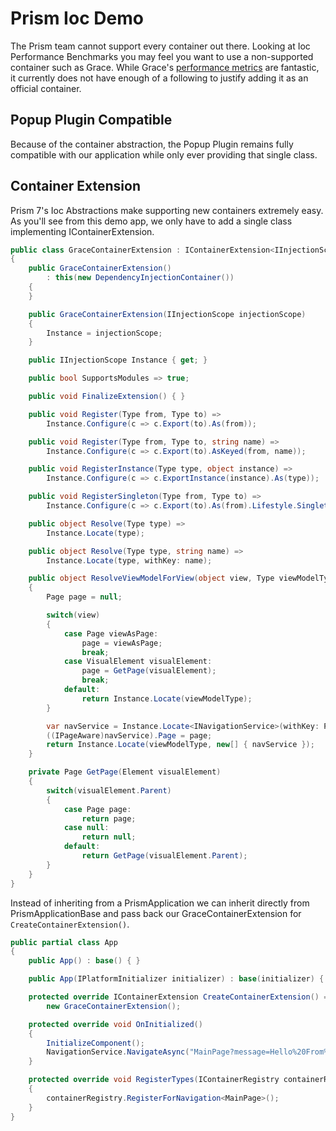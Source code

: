 # Prism Ioc Demo

The Prism team cannot support every container out there. Looking at Ioc Performance Benchmarks you may feel you want to use a non-supported container such as Grace. While Grace's [performance metrics](https://github.com/danielpalme/IocPerformance#basic-features) are fantastic, it currently does not have enough of a following to justify adding it as an official container.

## Popup Plugin Compatible

Because of the container abstraction, the Popup Plugin remains fully compatible with our application while only ever providing that single class.

## Container Extension

Prism 7's Ioc Abstractions make supporting new containers extremely easy. As you'll see from this demo app, we only have to add a single class implementing IContainerExtension.

```cs
public class GraceContainerExtension : IContainerExtension<IInjectionScope>
{
    public GraceContainerExtension()
        : this(new DependencyInjectionContainer())
    {
    }

    public GraceContainerExtension(IInjectionScope injectionScope)
    {
        Instance = injectionScope;
    }

    public IInjectionScope Instance { get; }

    public bool SupportsModules => true;

    public void FinalizeExtension() { }

    public void Register(Type from, Type to) =>
        Instance.Configure(c => c.Export(to).As(from));

    public void Register(Type from, Type to, string name) =>
        Instance.Configure(c => c.Export(to).AsKeyed(from, name));

    public void RegisterInstance(Type type, object instance) =>
        Instance.Configure(c => c.ExportInstance(instance).As(type));

    public void RegisterSingleton(Type from, Type to) =>
        Instance.Configure(c => c.Export(to).As(from).Lifestyle.Singleton());

    public object Resolve(Type type) =>
        Instance.Locate(type);

    public object Resolve(Type type, string name) =>
        Instance.Locate(type, withKey: name);

    public object ResolveViewModelForView(object view, Type viewModelType)
    {
        Page page = null;

        switch(view)
        {
            case Page viewAsPage:
                page = viewAsPage;
                break;
            case VisualElement visualElement:
                page = GetPage(visualElement);
                break;
            default:
                return Instance.Locate(viewModelType);
        }

        var navService = Instance.Locate<INavigationService>(withKey: PrismApplicationBase.NavigationServiceName);
        ((IPageAware)navService).Page = page;
        return Instance.Locate(viewModelType, new[] { navService });
    }

    private Page GetPage(Element visualElement)
    {
        switch(visualElement.Parent)
        {
            case Page page:
                return page;
            case null:
                return null;
            default:
                return GetPage(visualElement.Parent);
        }
    }
}
```

Instead of inheriting from a PrismApplication we can inherit directly from PrismApplicationBase and pass back our GraceContainerExtension for `CreateContainerExtension()`.

```cs
public partial class App
{
    public App() : base() { }

    public App(IPlatformInitializer initializer) : base(initializer) { }

    protected override IContainerExtension CreateContainerExtension() =>
        new GraceContainerExtension();

    protected override void OnInitialized()
    {
        InitializeComponent();
        NavigationService.NavigateAsync("MainPage?message=Hello%20From%20Prism");
    }

    protected override void RegisterTypes(IContainerRegistry containerRegistry)
    {
        containerRegistry.RegisterForNavigation<MainPage>();
    }
}
```